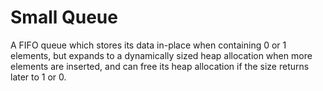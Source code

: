 # Small Queue

A FIFO queue which stores its data in-place when containing 0 or 1 elements, but
expands to a dynamically sized heap allocation when more elements are inserted, and
can free its heap allocation if the size returns later to 1 or 0.